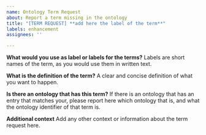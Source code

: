 ```yaml
---
name: Ontology Term Request
about: Report a term missing in the ontology
title: "[TERM REQUEST] **add here the label of the term**"
labels: enhancement
assignees: ''

---
```


**What would you use as label or labels for the terms?**
Labels are short names of the term, as you would use them in written text.

**What is the definition of the term?**
A clear and concise definition of what you want to happen.

**Is there an ontology that has this term?**
If there is an ontology that has an entry that matches your, please report here which ontology that is, and what the ontology identifier of that term is.

**Additional context**
Add any other context or information about the term request here.
